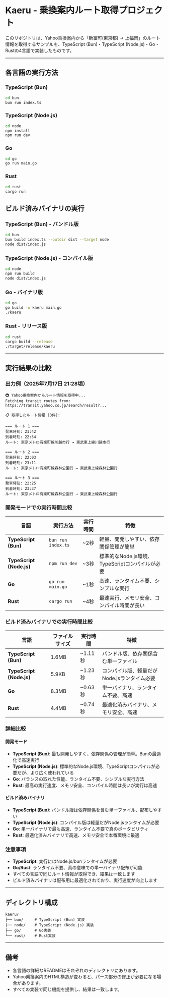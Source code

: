 # Kaeru - 乗換案内ルート取得プロジェクト

このリポジトリは、Yahoo乗換案内から「新富町(東京都) → 上福岡」のルート情報を取得するサンプルを、TypeScript (Bun)・TypeScript (Node.js)・Go・Rustの4言語で実装したものです。

---

## 各言語の実行方法

### TypeScript (Bun)
```sh
cd bun
bun run index.ts
```

### TypeScript (Node.js)
```sh
cd node
npm install
npm run dev
```

### Go
```sh
cd go
go run main.go
```

### Rust
```sh
cd rust
cargo run
```

## ビルド済みバイナリの実行

### TypeScript (Bun) - バンドル版
```sh
cd bun
bun build index.ts --outdir dist --target node
node dist/index.js
```

### TypeScript (Node.js) - コンパイル版
```sh
cd node
npm run build
node dist/index.js
```

### Go - バイナリ版
```sh
cd go
go build -o kaeru main.go
./kaeru
```

### Rust - リリース版
```sh
cd rust
cargo build --release
./target/release/kaeru
```

---

## 実行結果の比較

### 出力例（2025年7月17日 21:28頃）

```
🚇 Yahoo乗換案内からルート情報を取得中...
Fetching transit routes from: https://transit.yahoo.co.jp/search/result?...

📋 取得したルート情報 (3件):

=== ルート 1 ===
発車時刻: 21:42
到着時刻: 22:54
ルート: 東京メトロ有楽町線川越市行 → 東武東上線川越市行

=== ルート 2 ===
発車時刻: 22:03
到着時刻: 23:11
ルート: 東京メトロ有楽町線森林公園行 → 東武東上線森林公園行

=== ルート 3 ===
発車時刻: 22:25
到着時刻: 23:37
ルート: 東京メトロ有楽町線森林公園行 → 東武東上線森林公園行
```

### 開発モードでの実行時間比較

| 言語 | 実行方法 | 実行時間 | 特徴 |
|------|----------|----------|------|
| **TypeScript (Bun)** | `bun run index.ts` | ~2秒 | 軽量、開発しやすい、依存関係管理が簡単 |
| **TypeScript (Node.js)** | `npm run dev` | ~3秒 | 標準的なNode.js環境、TypeScriptコンパイルが必要 |
| **Go** | `go run main.go` | ~1秒 | 高速、ランタイム不要、シンプルな実行 |
| **Rust** | `cargo run` | ~4秒 | 最速実行、メモリ安全、コンパイル時間が長い |

### ビルド済みバイナリでの実行時間比較

| 言語 | ファイルサイズ | 実行時間 | 特徴 |
|------|---------------|----------|------|
| **TypeScript (Bun)** | 1.6MB | ~1.11秒 | バンドル版、依存関係含む単一ファイル |
| **TypeScript (Node.js)** | 5.9KB | ~1.23秒 | コンパイル版、軽量だがNode.jsランタイム必要 |
| **Go** | 8.3MB | ~0.63秒 | 単一バイナリ、ランタイム不要、高速 |
| **Rust** | 4.4MB | ~0.74秒 | 最適化済みバイナリ、メモリ安全、高速 |

### 詳細比較

#### 開発モード
- **TypeScript (Bun)**: 最も開発しやすく、依存関係の管理が簡単。Bunの最適化で高速実行
- **TypeScript (Node.js)**: 標準的なNode.js環境、TypeScriptコンパイルが必要だが、より広く使われている
- **Go**: バランスの取れた性能、ランタイム不要、シンプルな実行方法
- **Rust**: 最高の実行速度、メモリ安全、コンパイル時間は長いが実行は高速

#### ビルド済みバイナリ
- **TypeScript (Bun)**: バンドル版は依存関係を含む単一ファイル、配布しやすい
- **TypeScript (Node.js)**: コンパイル版は軽量だがNode.jsランタイムが必要
- **Go**: 単一バイナリで最も高速、ランタイム不要で真のポータビリティ
- **Rust**: 最適化済みバイナリで高速、メモリ安全で本番環境に最適

### 注意事項
- **TypeScript**: 実行にはNode.js/bunランタイムが必要
- **Go/Rust**: ランタイム不要、真の意味での単一バイナリ配布が可能
- すべての言語で同じルート情報が取得でき、結果は一致します
- ビルド済みバイナリは配布用に最適化されており、実行速度が向上します

---

## ディレクトリ構成

```
kaeru/
├── bun/     # TypeScript (Bun) 実装
├── node/    # TypeScript (Node.js) 実装
├── go/      # Go実装
└── rust/    # Rust実装
```

---

## 備考
- 各言語の詳細なREADMEはそれぞれのディレクトリにあります。
- Yahoo乗換案内のHTML構造が変わると、パース部分の修正が必要になる場合があります。
- すべての実装で同じ機能を提供し、結果は一致します。 